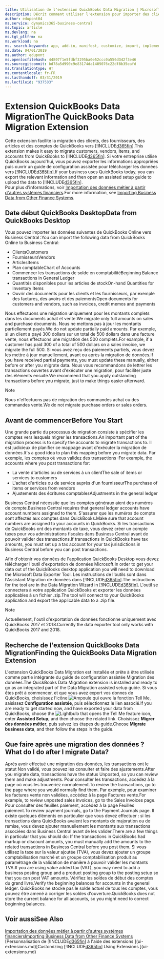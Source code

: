 ```yaml
---
title: Utilisation de l'extension QuickBooks Data Migration | Microsoft Docs
description: Décrit comment utiliser l'extension pour importer des clients, des fournisseurs, des articles, et des comptes de QuickBooks Desktop dans Business Central.
author: edupont04
ms.service: dynamics365-business-central
ms.topic: article
ms.devlang: na
ms.tgt_pltfrm: na
ms.workload: na
ms. search.keywords: app, add-in, manifest, customize, import, implement
ms.date: 04/01/2019
ms.author: edupont
ms.openlocfilehash: 44807f1e5fdbf3295ba0e52ccc0a556d342f3e46
ms.sourcegitcommit: bd78a5d990c9e83174da1409076c22df8b35eafd
ms.translationtype: HT
ms.contentlocale: fr-FR
ms.lasthandoff: 03/31/2019
ms.locfileid: "937503"
---
```

# <a name="the-quickbooks-data-migration-extension"></a><span data-ttu-id="0025e-103">Extension QuickBooks Data Migration</span><span class="sxs-lookup"><span data-stu-id="0025e-103">The QuickBooks Data Migration Extension</span></span>
<span data-ttu-id="0025e-104">Cette extension facilite la migration des clients, des fournisseurs, des articles et des comptes de QuickBooks vers [!INCLUDE[d365fin](includes/d365fin_md.md)].</span><span class="sxs-lookup"><span data-stu-id="0025e-104">This extension makes it easy to migrate customers, vendors, items, and accounts from QuickBooks to [!INCLUDE[d365fin](includes/d365fin_md.md)].</span></span> <span data-ttu-id="0025e-105">Si votre entreprise utilise QuickBooks aujourd'hui, vous pouvez exporter les informations appropriées puis ouvrir un guide de configuration assistée pour télécharger les données vers [!INCLUDE[d365fin](includes/d365fin_md.md)].</span><span class="sxs-lookup"><span data-stu-id="0025e-105">If your business uses QuickBooks today, you can export the relevant information and then open an assisted setup guide to upload the data to [!INCLUDE[d365fin](includes/d365fin_md.md)].</span></span>  
<span data-ttu-id="0025e-106">Pour plus d'informations, voir [Importation des données métier à partir d'autres systèmes financiers](across-import-data-configuration-packages.md).</span><span class="sxs-lookup"><span data-stu-id="0025e-106">For more information, see [Importing Business Data from Other Finance Systems](across-import-data-configuration-packages.md).</span></span>

## <a name="data-from-quickbooks-desktop"></a><span data-ttu-id="0025e-107">Date début QuickBooks Desktop</span><span class="sxs-lookup"><span data-stu-id="0025e-107">Data from QuickBooks Desktop</span></span>
 
<span data-ttu-id="0025e-108">Vous pouvez importer les données suivantes de QuickBooks Online vers Business Central :</span><span class="sxs-lookup"><span data-stu-id="0025e-108">You can import the following data from QuickBooks Online to Business Central:</span></span>

- <span data-ttu-id="0025e-109">Clients</span><span class="sxs-lookup"><span data-stu-id="0025e-109">Customers</span></span>  
- <span data-ttu-id="0025e-110">Fournisseurs</span><span class="sxs-lookup"><span data-stu-id="0025e-110">Vendors</span></span>  
- <span data-ttu-id="0025e-111">Articles</span><span class="sxs-lookup"><span data-stu-id="0025e-111">Items</span></span>  
- <span data-ttu-id="0025e-112">Plan comptable</span><span class="sxs-lookup"><span data-stu-id="0025e-112">Chart of Accounts</span></span>  
- <span data-ttu-id="0025e-113">Commencer les transactions de solde en comptabilité</span><span class="sxs-lookup"><span data-stu-id="0025e-113">Beginning Balance transactions in General Ledger</span></span>  
- <span data-ttu-id="0025e-114">Quantités disponibles pour les articles de stock</span><span class="sxs-lookup"><span data-stu-id="0025e-114">On-hand Quantities for Inventory Items</span></span>  
- <span data-ttu-id="0025e-115">Ouvrir des documents pour les clients et les fournisseurs, par exemple des factures, des avoirs et des paiements</span><span class="sxs-lookup"><span data-stu-id="0025e-115">Open documents for customers and vendors, such as invoices, credit memos and payments</span></span>  

<span data-ttu-id="0025e-116">Nous effectuons une migration uniquement pour les montants complets dans les documents achat et vente.</span><span class="sxs-lookup"><span data-stu-id="0025e-116">We migrate only full amounts on sales and purchase documents.</span></span> <span data-ttu-id="0025e-117">Nous ne mettons pas à jour les montants partiellement payés.</span><span class="sxs-lookup"><span data-stu-id="0025e-117">We do not update partially paid amounts.</span></span> <span data-ttu-id="0025e-118">Par exemple, si un client a payé 300 dollars sur un total de 500 dollars dans une facture vente, nous effectuons une migration des 500 complets.</span><span class="sxs-lookup"><span data-stu-id="0025e-118">For example, if a customer has paid 300 of a total of 500 dollars on a sales invoice, we migrate the full 500.</span></span> <span data-ttu-id="0025e-119">Si vous avez reçu des paiements partiels, vous devez les mettre à jour manuellement, avant ou après la migration de données.</span><span class="sxs-lookup"><span data-stu-id="0025e-119">If you have received partial payments, you must update these manually, either before or after you migrate data.</span></span> <span data-ttu-id="0025e-120">Nous vous recommandons de lettrer les transactions ouvertes avant d'exécuter une migration, pour faciliter juste des éléments ensuite.</span><span class="sxs-lookup"><span data-stu-id="0025e-120">We recommend that you apply outstanding transactions before you migrate, just to make things easier afterward.</span></span>

> [!NOTE]
> <span data-ttu-id="0025e-121">Nous n'effectuons pas de migration des commandes achat ou des commandes vente.</span><span class="sxs-lookup"><span data-stu-id="0025e-121">We do not migrate purchase orders or sales orders.</span></span>

## <a name="before-you-start"></a><span data-ttu-id="0025e-122">Avant de commencer</span><span class="sxs-lookup"><span data-stu-id="0025e-122">Before You Start</span></span>
<span data-ttu-id="0025e-123">Une grande partie du processus de migration consiste à spécifier les comptes vers lesquels migrer les transactions.</span><span class="sxs-lookup"><span data-stu-id="0025e-123">An important part of the migration process is to specify the accounts to migrate transactions to.</span></span> <span data-ttu-id="0025e-124">Il est judicieux de planifier ce mappage avant d'exécuter la migration de données.</span><span class="sxs-lookup"><span data-stu-id="0025e-124">It's a good idea to plan this mapping before you migrate data.</span></span> <span data-ttu-id="0025e-125">Par exemple, les comptes où vous validez des transactions :</span><span class="sxs-lookup"><span data-stu-id="0025e-125">For example, the accounts where you post transactions for:</span></span>

- <span data-ttu-id="0025e-126">La vente d'articles ou de services à un client</span><span class="sxs-lookup"><span data-stu-id="0025e-126">The sale of items or services to customers</span></span>  
- <span data-ttu-id="0025e-127">L'achat d'articles ou de service auprès d'un fournisseur</span><span class="sxs-lookup"><span data-stu-id="0025e-127">The purchase of items or services from vendors</span></span>  
- <span data-ttu-id="0025e-128">Ajustements des écritures comptables</span><span class="sxs-lookup"><span data-stu-id="0025e-128">Adjustments in the general ledger</span></span>  

<span data-ttu-id="0025e-129">Business Central nécessite que les comptes généraux aient des numéros de compte.</span><span class="sxs-lookup"><span data-stu-id="0025e-129">Business Central requires that general ledger accounts have account numbers assigned to them.</span></span> <span data-ttu-id="0025e-130">S'assurer que les numéros de compte sont affectés aux comptes dans QuickBooks.</span><span class="sxs-lookup"><span data-stu-id="0025e-130">Make sure that account numbers are assigned to your accounts in QuickBooks.</span></span>
<span data-ttu-id="0025e-131">Si les transactions de QuickBooks ont des montants de taxe, vous devez créer un compte taxes pour vos administrations fiscales dans Business Central avant de pouvoir valider des transactions.</span><span class="sxs-lookup"><span data-stu-id="0025e-131">If transactions in QuickBooks have tax amounts, you must set up a tax account for your tax jurisdictions in Business Central before you can post transactions.</span></span>

<span data-ttu-id="0025e-132">Afin d'obtenir vos données de l'application QuickBooks Desktop vous devez télécharger l'outil d'exportation de données Microsoft.</span><span class="sxs-lookup"><span data-stu-id="0025e-132">In order to get your data out of the QuickBooks desktop application you will need to download the Microsoft Data Exporter Tool.</span></span>  <span data-ttu-id="0025e-133">Les instructions de l'outils sont dans l'Assistant Migration de données dans [!INCLUDE[d365fin](includes/d365fin_md.md)].</span><span class="sxs-lookup"><span data-stu-id="0025e-133">The instructions for the tool are in the Data Migration Wizard in [!INCLUDE[d365fin](includes/d365fin_md.md)].</span></span> <span data-ttu-id="0025e-134">L'outil se connectera à votre application QuickBooks et exporter les données applicables à un fichier .zip.</span><span class="sxs-lookup"><span data-stu-id="0025e-134">The tool will connect to your QuickBooks application and export the applicable data to a .zip file.</span></span>  

> [!NOTE]
> <span data-ttu-id="0025e-135">Actuellement, l'outil d'exportation de données fonctionne uniquement avec QuickBooks 2017 et 2018.</span><span class="sxs-lookup"><span data-stu-id="0025e-135">Currently the data exporter tool only works with QuickBooks 2017 and 2018.</span></span>

## <a name="finding-the-quickbooks-data-migration-extension"></a><span data-ttu-id="0025e-136">Recherche de l'extension QuickBooks Data Migration</span><span class="sxs-lookup"><span data-stu-id="0025e-136">Finding the QuickBooks Data Migration Extension</span></span>
<span data-ttu-id="0025e-137">L'extension QuickBooks Data Migration est installée et prête à être utilisée comme partie intégrante du guide de configuration assistée Migration des données.</span><span class="sxs-lookup"><span data-stu-id="0025e-137">The QuickBooks Data Migration extension is installed and ready to go as an integrated part of the Data Migration assisted setup guide.</span></span> <span data-ttu-id="0025e-138">Si vous êtes prêt à commencer, et que vous avez export vos donnes de QuickBooks, choisissez l'icône ![Ampoule qui ouvre la fonction Tell Me](media/ui-search/search_small.png "Dites-moi ce que vous voulez faire"), saisissez **Configuration assistée**, puis sélectionnez le lien associé.</span><span class="sxs-lookup"><span data-stu-id="0025e-138">If you are ready to get started now, and have exported your data from QuickBooks, choose the ![Lightbulb that opens the Tell Me feature](media/ui-search/search_small.png "Tell me what you want to do") icon, enter **Assisted Setup**, and then choose the related link.</span></span> <span data-ttu-id="0025e-139">Choisissez **Migrer des données métier**, puis suivez les étapes du guide.</span><span class="sxs-lookup"><span data-stu-id="0025e-139">Choose **Migrate business data**, and then follow the steps in the guide.</span></span>  

## <a name="what-do-i-do-after-i-migrate-data"></a><span data-ttu-id="0025e-140">Que faire après une migration des données ?</span><span class="sxs-lookup"><span data-stu-id="0025e-140">What do I do after I migrate Data?</span></span>
<span data-ttu-id="0025e-141">Après avoir effectué une migration des données, les transactions ont le statut Non validé, vous pouvez les consulter et faire des ajustements.</span><span class="sxs-lookup"><span data-stu-id="0025e-141">After you migrate data, transactions have the status Unposted, so you can review them and make adjustments.</span></span> <span data-ttu-id="0025e-142">Pour consulter les transactions, accédez à la page où vous les trouveriez normalement.</span><span class="sxs-lookup"><span data-stu-id="0025e-142">To review the transactions, go to the page where you would normally find them.</span></span> <span data-ttu-id="0025e-143">Par exemple, pour examiner les factures vente non validées, accédez à la page Factures vente.</span><span class="sxs-lookup"><span data-stu-id="0025e-143">For example, to review unposted sales invoices, go to the Sales Invoices page.</span></span> <span data-ttu-id="0025e-144">Pour consulter des feuilles paiement, accédez à la page Feuilles paiement.</span><span class="sxs-lookup"><span data-stu-id="0025e-144">To review payment journals, go to the Payment Journals page.</span></span>
<span data-ttu-id="0025e-145">Il existe quelques éléments en particulier que vous devez effectuer : si les transactions dans QuickBooks avaient les montants de majoration ou de remise, vous devez ajouter manuellement les montants aux transactions associées dans Business Central avant de les valider.</span><span class="sxs-lookup"><span data-stu-id="0025e-145">There are a few things in particular that you should do: If the transactions in QuickBooks had markup or discount amounts, you must manually add the amounts to the related transactions in Business Central before you post them.</span></span>
<span data-ttu-id="0025e-146">Si vous utilisez la taxe sur la valeur ajoutée (TVA), vous devez ajouter un groupe comptabilisation marché et un groupe comptabilisation produit au paramétrage de la validation de manière à pouvoir valider les montants TVA.</span><span class="sxs-lookup"><span data-stu-id="0025e-146">If you are using value added tax (VAT), you may need to add a business posting group and a product posting group to the posting setup so that you can post VAT amounts.</span></span>
<span data-ttu-id="0025e-147">Vérifiez les soldes de début des comptes du grand livre.</span><span class="sxs-lookup"><span data-stu-id="0025e-147">Verify the beginning balances for accounts in the general ledger.</span></span> <span data-ttu-id="0025e-148">QuickBooks ne stocke pas le solde actuel de tous les comptes, vous pouvez être amené à corriger les soldes d'ouverture.</span><span class="sxs-lookup"><span data-stu-id="0025e-148">QuickBooks does not store the current balance for all accounts, so you might need to correct beginning balances.</span></span>

## <a name="see-also"></a><span data-ttu-id="0025e-149">Voir aussi</span><span class="sxs-lookup"><span data-stu-id="0025e-149">See Also</span></span>
[<span data-ttu-id="0025e-150">Importation des données métier à partir d'autres systèmes financiers</span><span class="sxs-lookup"><span data-stu-id="0025e-150">Importing Business Data from Other Finance Systems</span></span>](across-import-data-configuration-packages.md)  
<span data-ttu-id="0025e-151">[Personnalisation de [!INCLUDE[d365fin](includes/d365fin_md.md)] à l'aide des extensions ](ui-extensions.md)</span><span class="sxs-lookup"><span data-stu-id="0025e-151">[Customizing [!INCLUDE[d365fin](includes/d365fin_md.md)] Using Extensions ](ui-extensions.md)</span></span>  

